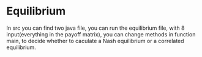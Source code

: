 # Equilibrium
In src you can find two java file, you can run the equilibrium file, with 8 input(everything in the payoff matrix), you can change methods in function main, to decide whether to caculate a Nash equilibrium or a correlated equilibrium. 
